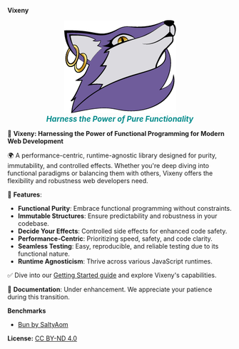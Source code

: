 **Vixeny**

<p align="center">
  <img src="misc/logo.png" alt="Vixeny Logo" style="max-width: 100%;">
  <br>
  <b style="font-size:1.2em; font-style:italic; color:darkcyan;">Harness the Power of Pure Functionality</b>
</p>


🌊 **Vixeny: Harnessing the Power of Functional Programming for Modern Web Development**

🌍 A performance-centric, runtime-agnostic library designed for purity, immutability, and controlled effects. Whether you're deep diving into functional paradigms or balancing them with others, Vixeny offers the flexibility and robustness web developers need.

🚀 **Features**:
- **Functional Purity**: Embrace functional programming without constraints.
- **Immutable Structures**: Ensure predictability and robustness in your codebase.
- **Decide Your Effects**: Controlled side effects for enhanced code safety.
- **Performance-Centric**: Prioritizing speed, safety, and code clarity.
- **Seamless Testing**: Easy, reproducible, and reliable testing due to its functional nature.
- **Runtime Agnosticism**: Thrive across various JavaScript runtimes.

✅ Dive into our [Getting Started guide](https://vixeny.dev/) and explore Vixeny's capabilities.

🔗 **Documentation**: Under enhancement. We appreciate your patience during this transition.


**Benchmarks**

- [Bun by SaltyAom](https://github.com/SaltyAom/bun-http-framework-benchmark)

**License:**
[CC BY-ND 4.0](https://creativecommons.org/licenses/by-nd/4.0/legalcode.txt)
